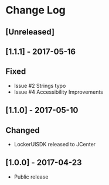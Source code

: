 # Change Log

## [Unreleased]

## [1.1.1] - 2017-05-16

## Fixed

- Issue #2 Strings typo
- Issue #4 Accessibility Improvements

## [1.1.0] - 2017-05-10

## Changed

- LockerUISDK released to JCenter

## [1.0.0] - 2017-04-23

- Public release
